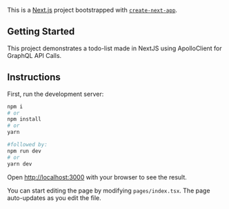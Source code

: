 This is a [Next.js](https://nextjs.org/) project bootstrapped with [`create-next-app`](https://github.com/vercel/next.js/tree/canary/packages/create-next-app).

## Getting Started

This project demonstrates a todo-list made in NextJS using ApolloClient for GraphQL API Calls.

## Instructions

First, run the development server:

```bash
npm i
# or 
npm install
# or
yarn

#followed by:
npm run dev
# or
yarn dev
```

Open [http://localhost:3000](http://localhost:3000) with your browser to see the result.

You can start editing the page by modifying `pages/index.tsx`. The page auto-updates as you edit the file.